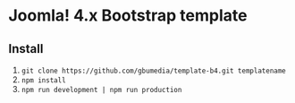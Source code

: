 Joomla! 4.x Bootstrap template
===================

Install
-------------
 1. `git clone https://github.com/gbumedia/template-b4.git templatename`
 2. `npm install`
 3. `npm run development | npm run production`